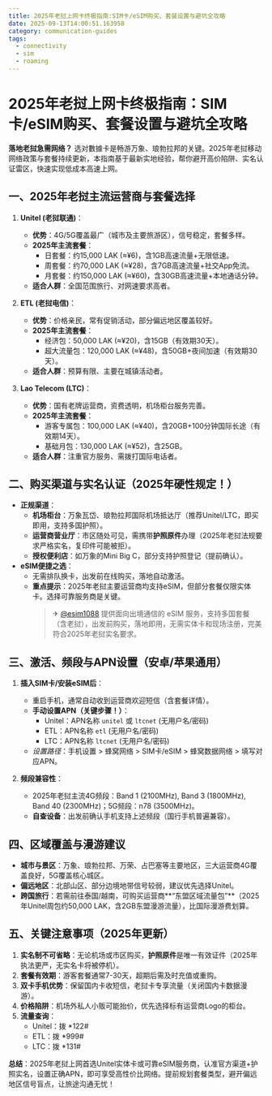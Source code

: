 ```yaml
---
title: 2025年老挝上网卡终极指南:SIM卡/eSIM购买、套餐设置与避坑全攻略
date: 2025-09-13T14:00:51.163958
category: communication-guides
tags:
  - connectivity
  - sim
  - roaming
---
```


# 2025年老挝上网卡终极指南：SIM卡/eSIM购买、套餐设置与避坑全攻略

**落地老挝急需网络？** 选对數據卡是畅游万象、琅勃拉邦的关键。2025年老挝移动网络政策与套餐持续更新，本指南基于最新实地经验，帮你避开高价陷阱、实名认证雷区，快速实现低成本高速上网。

## 一、2025年老挝主流运营商与套餐选择
1.  **Unitel (老挝联通)**：
    *   **优势**：4G/5G覆盖最广（城市及主要旅游区），信号稳定，套餐多样。
    *   **2025年主流套餐**：
        *   日套餐：约15,000 LAK (≈¥6)，含1GB高速流量+无限低速。
        *   周套餐：约70,000 LAK (≈¥28)，含7GB高速流量+社交App免流。
        *   月套餐：约150,000 LAK (≈¥60)，含30GB高速流量+本地通话分钟。
    *   **适合人群**：全国范围旅行、对网速要求高者。

2.  **ETL (老挝电信)**：
    *   **优势**：价格亲民，常有促销活动，部分偏远地区覆盖较好。
    *   **2025年主流套餐**：
        *   经济包：50,000 LAK (≈¥20)，含15GB（有效期30天）。
        *   超大流量包：120,000 LAK (≈¥48)，含50GB+夜间加速（有效期30天）。
    *   **适合人群**：预算有限、主要在城镇活动者。

3.  **Lao Telecom (LTC)**：
    *   **优势**：国有老牌运营商，资费透明，机场柜台服务完善。
    *   **2025年主流套餐**：
        *   游客专属包：100,000 LAK (≈¥40)，含20GB+100分钟国际长途（有效期14天）。
        *   基础月包：130,000 LAK (≈¥52)，含25GB。
    *   **适合人群**：注重官方服务、需拨打国际电话者。

## 二、购买渠道与实名认证（2025年硬性规定！）
*   **正规渠道**：
    *   **机场柜台**：万象瓦岱、琅勃拉邦国际机场抵达厅（推荐Unitel/LTC，即买即用，支持多国护照）。
    *   **运营商营业厅**：市区随处可见，需携带**护照原件**办理（2025年老挝法规要求严格实名，复印件可能被拒）。
    *   **授权便利店**：如万象的Mini Big C，部分支持护照登记（提前确认）。
*   **eSIM便捷之选**：
    *   无需排队换卡，出发前在线购买，落地自动激活。
    *   **重点提示**：2025年老挝主要运营商均支持eSIM，但部分套餐仅限实体卡。选择可靠服务商是关键。  
        > ✈ [@esim1088](https://t.me/s/esim1088) 提供面向出境通信的 eSIM 服务，支持多国套餐（含老挝），出发前购买，落地即用，无需实体卡和现场注册，完美符合2025年老挝实名要求。

## 三、激活、频段与APN设置（安卓/苹果通用）
1.  **插入SIM卡/安装eSIM后**：
    *   重启手机，通常自动收到运营商欢迎短信（含套餐详情）。
    *   **手动设置APN（关键步骤！）**：
        *   Unitel：APN名称 `unitel` 或 `ltcnet` (无用户名/密码)
        *   ETL：APN名称 `etl` (无用户名/密码)
        *   LTC：APN名称 `ltcnet` (无用户名/密码)
    *   *设置路径*：手机设置 > 蜂窝网络 > SIM卡/eSIM > 蜂窝数据网络 > 填写对应APN。

2.  **频段兼容性**：
    *   2025年老挝主流4G频段：Band 1 (2100MHz), Band 3 (1800MHz), Band 40 (2300MHz)；5G频段：n78 (3500MHz)。
    *   **自查设备**：出发前确认手机支持上述频段（国行手机普遍兼容）。

## 四、区域覆盖与漫游建议
*   **城市与景区**：万象、琅勃拉邦、万荣、占巴塞等主要地区，三大运营商4G覆盖良好，5G覆盖核心城区。
*   **偏远地区**：北部山区、部分边境地带信号较弱，建议优先选择Unitel。
*   **跨国旅行**：若需前往泰国/越南，可购买运营商**“东盟区域流量包”**（2025年Unitel周包约50,000 LAK，含2GB东盟漫游流量），比国际漫游费划算。

## 五、关键注意事项（2025年更新）
1.  **实名制不可省略**：无论机场或市区购买，**护照原件**是唯一有效证件（2025年执法更严，无实名卡将被停机）。
2.  **套餐有效期**：游客套餐通常7-30天，超期后需及时充值或重购。
3.  **双卡手机优势**：保留国内卡收短信，老挝卡专享流量（关闭国内卡数据漫游）。
4.  **价格陷阱**：机场外私人小贩可能抬价，优先选择标有运营商Logo的柜台。
5.  **流量查询**：
    *   Unitel：拨 *122#
    *   ETL：拨 *999#
    *   LTC：拨 *131#

**总结**：2025年老挝上网首选Unitel实体卡或可靠eSIM服务商，认准官方渠道+护照实名，设置正确APN，即可享受高性价比网络。提前规划套餐类型，避开偏远地区信号盲点，让旅途沟通无忧！